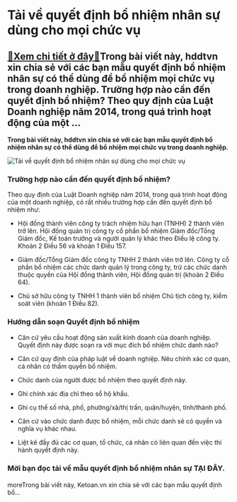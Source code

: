 Tải về quyết định bổ nhiệm nhân sự dùng cho mọi chức vụ
=======================================================

[:gift:Xem chi tiết ở đây:gift:](https://hddtvn.com/tai-ve-quyet-dinh-bo-nhiem-nhan-su-dung-cho-moi-chuc-vu/)Trong bài viết này, hddtvn xin chia sẻ với các bạn mẫu quyết định bổ nhiệm nhân sự có thể dùng để bổ nhiệm mọi chức vụ trong doanh nghiệp. Trường hợp nào cần đến quyết định bổ nhiệm? Theo quy định của Luật Doanh nghiệp năm 2014, trong quá trình hoạt động của một …
------------------------------------------------------------------------------------------------------------------------------------------------------------------------------------------------------------------------------------------------------------------------

**Trong bài viết này, hddtvn xin chia sẻ với các bạn mẫu quyết định bổ nhiệm nhân sự có thể dùng để bổ nhiệm mọi chức vụ trong doanh nghiệp.**


![Tải về quyết định bổ nhiệm nhân sự dùng cho mọi chức vụ](https://hddtvn.com/wp-content/uploads/2021/01/business-man-handshake-with-effect-global-world-map-network-link-connection-graph-chart-stock-market-graphic-diagram_33829-193-1.jpg)


### Trường hợp nào cần đến quyết định bổ nhiệm?


Theo quy định của Luật Doanh nghiệp năm 2014, trong quá trình hoạt động của một doanh nghiệp, có rất nhiều trường hợp cần đến quyết định bổ nhiệm như:




* Hội đồng thành viên công ty trách nhiệm hữu hạn (TNHH) 2 thành viên trở lên. Hội đồng quản trị công ty cổ phần bổ nhiệm Giám đốc/Tổng Giám đốc, Kế toán trưởng và người quản lý khác theo Điều lệ công ty. Khoản 2 Điều 56 và khoản 1 Điều 157.

* Giám đốc/Tổng Giám đốc công ty TNHH 2 thành viên trở lên. Công ty cổ phần bổ nhiệm các chức danh quản lý trong công ty, trừ các chức danh thuộc quyền của Hội đồng thành viên, Hội đồng quản trị (khoản 2 Điều 64).

* Chủ sở hữu công ty TNHH 1 thành viên bổ nhiệm Chủ tịch công ty, kiểm soát viên (khoản 1 Điều 82).



### Hướng dẫn soạn Quyết định bổ nhiệm




* Căn cứ yêu cầu hoạt động sản xuất kinh doanh của doanh nghiệp. Quyết định này được soạn ra với mục đích bổ nhiệm chức danh nào?

* Căn cứ quy định của pháp luật về doanh nghiệp. Nêu chính xác cơ quan, cá nhân có thẩm quyền bổ nhiệm.

* Chức danh của người được bổ nhiệm theo quyết định này.

* Ghi chính xác địa chỉ theo sổ hộ khẩu.

* Ghi cụ thể số nhà, phố, phường/xã/thị trấn, quận/huyện, tỉnh/thành phố.

* Căn cứ vào chức danh được bổ nhiệm, mỗi chức danh sẽ có quyền và nghĩa vụ khác nhau.

* Liệt kê đầy đủ các cơ quan, tổ chức, cá nhân có liên quan đến việc thi hành quyết định này.



### Mời bạn đọc tải về mẫu quyết định bổ nhiệm nhân sự **TẠI ĐÂY**.


#### 


moreTrong bài viết này, Ketoan.vn xin chia sẻ với các bạn mẫu quyết định bổ…

